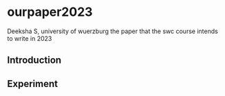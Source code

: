 # ourpaper2023
Deeksha S, university of wuerzburg
the paper that the swc course intends to write in 2023

## Introduction

## Experiment

